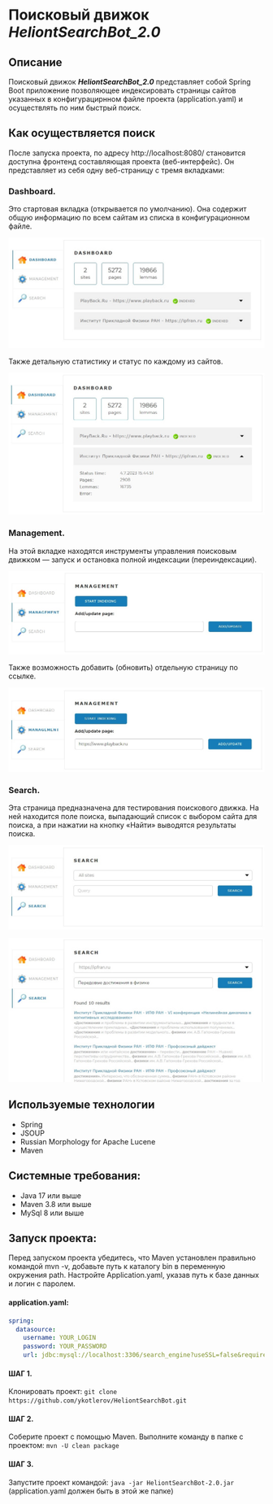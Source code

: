 # Поисковый движок _**HeliontSearchBot_2.0**_

## Описание
Поисковый движок _**HeliontSearchBot_2.0**_ представляет собой Spring Boot приложение позволяющее индексировать страницы сайтов указанных в конфигурацирнном файле проекта (application.yaml) и осуществлять по ним быстрый поиск.

## Как осуществляется поиск
После запуска проекта, по адресу http://localhost:8080/ становится доступна фронтенд составляющая проекта (веб-интерфейс). Он представляет из себя одну веб-страницу с тремя вкладками:

### Dashboard.
Это стартовая вкладка (открывается по умолчанию). Она содержит общую информацию по всем сайтам из списка в конфигурационном файле.

![](images/image-1.jpg)

Также детальную статистику и статус по каждому из сайтов.

![](images/image-2.jpg)

### Management.
На этой вкладке находятся инструменты управления поисковым движком — запуск и остановка полной индексации (переиндексации). 

![](images/image-3.jpg)

Также возможность добавить (обновить) отдельную страницу по ссылке.

![](images/image-4.jpg)


### Search.
Эта страница предназначена для тестирования поискового движка. На ней находится поле поиска, выпадающий список с выбором сайта для поиска, а при нажатии на кнопку «Найти» выводятся результаты поиска.

![](images/image-5.jpg)

![](images/image-7.jpg)


## Используемые технологии
- Spring
- JSOUP
- Russian Morphology for Apache Lucene 
- Maven


## Системные требования:
- Java 17 или выше
- Maven 3.8 или выше
- MySql 8 или выше

## Запуск проекта:
Перед запуском проекта убедитесь, что Maven установлен правильно командой mvn -v, добавьте путь к каталогу bin в переменную окружения path.
Настройте Application.yaml, указав путь к базе данных и логин с паролем.

#### application.yaml:
```yaml
spring:
  datasource:
    username: YOUR_LOGIN
    password: YOUR_PASSWORD
    url: jdbc:mysql://localhost:3306/search_engine?useSSL=false&requireSSL=false&allowPublicKeyRetrieval=true
```

#### ШАГ 1. 

Клонировать проект: `git clone https://github.com/ykotlerov/HeliontSearchBot.git`

#### ШАГ 2.

Соберите проект с помощью Maven. Выполните команду в папке с проектом: `mvn -U clean package`

#### ШАГ 3.

Запустите проект командой: `java -jar HeliontSearchBot-2.0.jar` (application.yaml должен быть в этой же папке)



